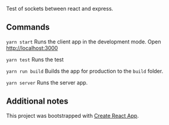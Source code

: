 Test of sockets between react and express.

## Commands

`yarn start` Runs the client app in the development mode.
Open [http://localhost:3000](http://localhost:3000)

`yarn test` Runs the test

`yarn run build` Builds the app for production to the `build` folder.

`yarn server` Runs the server app.

## Additional notes

This project was bootstrapped with [Create React App](https://github.com/facebook/create-react-app).
